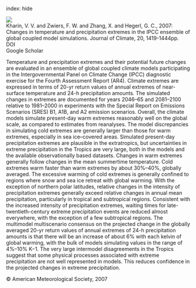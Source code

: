 index: hide

<div class="Citation">
    <div class="Citation-thumb CitationThumb-linked"  data-href="https://doi.org/10.1175/jcli4066.1">
      <img src="https://static.claimspace.cloud/climate-study-static/refs/thumbs/10/Kharin_et_al_2007-thumb.png" />
    </div>

  <div class="Citation-body">
    <div class="Citation-text">Kharin, V. V. and Zwiers, F. W. and Zhang, X. and Hegerl, G. C., 2007: Changes in temperature and precipitation extremes in the IPCC ensemble of global coupled model simulations. <span class="Article-journal">Journal of Climate, </span><span class="Article-volume">20, </span>1419-1444pp.</div>
    <div class="Citation-links">
      <div class="CitationLink" data-href="https://doi.org/10.1175/jcli4066.1">
        <div class="CitationLink-icon CitationLink-Doi"></div>
        <div class="CitationLink-text">DOI</div>
      </div>
      <div class="CitationLink" data-href="https://scholar.google.com/scholar?q=10.1175/jcli4066.1">
        <div class="CitationLink-icon CitationLink-Scholar"></div>
        <div class="CitationLink-text">Google Scholar</div>
      </div>
    </div>
  </div>
</div>

Temperature and precipitation extremes and their potential future changes are evaluated in an ensemble of global coupled climate models participating in the Intergovernmental Panel on Climate Change (IPCC) diagnostic exercise for the Fourth Assessment Report (AR4). Climate extremes are expressed in terms of 20-yr return values of annual extremes of near-surface temperature and 24-h precipitation amounts. The simulated changes in extremes are documented for years 2046–65 and 2081–2100 relative to 1981–2000 in experiments with the Special Report on Emissions Scenarios (SRES) B1, A1B, and A2 emission scenarios. Overall, the climate models simulate present-day warm extremes reasonably well on the global scale, as compared to estimates from reanalyses. The model discrepancies in simulating cold extremes are generally larger than those for warm extremes, especially in sea ice–covered areas. Simulated present-day precipitation extremes are plausible in the extratropics, but uncertainties in extreme precipitation in the Tropics are very large, both in the models and the available observationally based datasets. Changes in warm extremes generally follow changes in the mean summertime temperature. Cold extremes warm faster than warm extremes by about 30%–40%, globally averaged. The excessive warming of cold extremes is generally confined to regions where snow and sea ice retreat with global warming. With the exception of northern polar latitudes, relative changes in the intensity of precipitation extremes generally exceed relative changes in annual mean precipitation, particularly in tropical and subtropical regions. Consistent with the increased intensity of precipitation extremes, waiting times for late-twentieth-century extreme precipitation events are reduced almost everywhere, with the exception of a few subtropical regions. The multimodel multiscenario consensus on the projected change in the globally averaged 20-yr return values of annual extremes of 24-h precipitation amounts is that there will be an increase of about 6% with each kelvin of global warming, with the bulk of models simulating values in the range of 4%–10% K−1. The very large intermodel disagreements in the Tropics suggest that some physical processes associated with extreme precipitation are not well represented in models. This reduces confidence in the projected changes in extreme precipitation.

<div class="Citation-copy">
&copy; American Meteorological Society, 2007
</div>